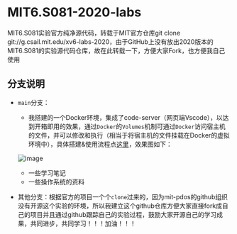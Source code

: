 # MIT6.S081-2020-labs

MIT6.S081实验官方纯净源代码，转载于MIT官方仓库git clone git://g.csail.mit.edu/xv6-labs-2020，由于GitHub上没有放出2020版本的MIT6.S081的实验源代码仓库，故在此转载一下，方便大家Fork，也方便我自己使用

## 分支说明

- `main`分支：
  
  - 我搭建的一个Docker环境，集成了code-server（网页端Vscode），以达到开箱即用的效果，通过`Docker`的`Volumes`机制可通过`Docker`访问宿主机的文件，并可以修改和执行（相当于将宿主机的文件挂载在Docker的虚拟环境中），具体搭建&使用流程点[这里](https://zhuanlan.zhihu.com/p/449687883)，效果图如下：
  
  ![image](https://xf233.oss-cn-hangzhou.aliyuncs.com/CalvinHaynesBlogImage/image.5l840ak5vw00.png)
  
  - 一些学习笔记
  - 一些操作系统的资料

- 其他分支：根据官方的项目一个个`clone`过来的，因为mit-pdos的github组织没有开源这个实验的环境，所以我建立这个github仓库方便大家直接fork成自己的项目并且通过github跟踪自己的实验过程，鼓励大家开源自己的学习成果，共同进步，共同学习！！！加油！！！
